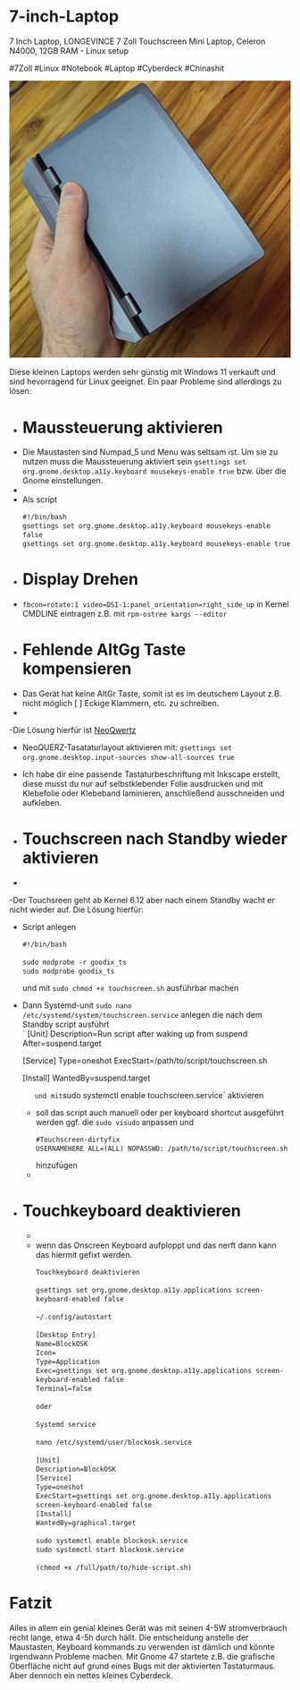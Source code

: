 # 7-inch-Laptop
7 Inch Laptop, LONGEVINCE 7 Zoll Touchscreen Mini Laptop, Celeron N4000, 12GB RAM - Linux setup

#7Zoll #Linux #Notebook #Laptop #Cyberdeck #Chinashit

![](7InchCyberdeck.jpg)

Diese kleinen Laptops werden sehr günstig mit Windows 11 verkauft und sind hevorragend für Linux geeignet. 
Ein paar Probleme sind allerdings zu lösen: 


- # Maussteuerung aktivieren
- Die Maustasten sind Numpad_5 und Menu was seltsam ist. Um sie zu nutzen muss die Maussteuerung aktiviert sein `gsettings set org.gnome.desktop.a11y.keyboard mousekeys-enable true` bzw. über die Gnome einstellungen.
- 
- Als script
  ```
  #!/bin/bash
  gsettings set org.gnome.desktop.a11y.keyboard mousekeys-enable false
  gsettings set org.gnome.desktop.a11y.keyboard mousekeys-enable true
  ```
- # Display Drehen
- `fbcon=rotate:1 video=DSI-1:panel_orientation=right_side_up`
  in Kernel CMDLINE eintragen z.B. mit `rpm-ostree kargs --editor`  
- # Fehlende AltGg Taste kompensieren
- Das Gerät hat keine AltGr Taste, somit ist es im deutschem Layout z.B. nicht möglich [ ] Eckige Klammern, etc. zu schreiben. 
-
-Die Lösung hierfür ist [NeoQwertz](https://neo-layout.org/Layouts/neoqwertz/)
- NeoQUERZ-Tasataturlayout aktivieren mit: `gsettings set org.gnome.desktop.input-sources show-all-sources true`
- Ich habe dir eine passende Tastaturbeschriftung mit Inkscape erstellt, diese musst du nur auf selbstklebender Folie ausdrucken und mit Klebefolie oder Klebeband laminieren, anschließend ausschneiden und aufkleben.
  
- # Touchscreen nach Standby wieder aktivieren
-
-Der Touchsreen geht ab Kernel 6.12 aber nach einem Standby wacht er nicht wieder auf. 
Die Lösung hierfür:
- Script anlegen
  ```
  #!/bin/bash
  
  sudo modprobe -r goodix_ts
  sudo modprobe goodix_ts
  
  ```
  und mit `sudo chmod +x touchscreen.sh` ausführbar  machen  
- Dann Systemd-unit `sudo nano /etc/systemd/system/touchscreen.service`
   anlegen die nach dem Standby script ausführt  
  `
  [Unit]
  Description=Run script after waking up from suspend
  After=suspend.target
  
  [Service]
  Type=oneshot
  ExecStart=/path/to/script/touchscreen.sh
  
  [Install]
  WantedBy=suspend.target
  
  
  
  
  `   
  und mit `sudo systemctl enable touchscreen.service` aktivieren  
	- soll das script auch manuell oder per keyboard shortcut ausgeführt werden ggf. die `sudo visudo` anpassen und 
	  ```
	  #Touchscreen-dirtyfix
	  USERNAMEHERE ALL=(ALL) NOPASSWD: /path/to/script/touchscreen.sh
	  
	  ```
	  hinzufügen  
	-
- # Touchkeyboard deaktivieren
	-
	- wenn das Onscreen Keyboard aufploppt und das nerft dann kann das hiermit gefixt werden. 
	  ```
	  Touchkeyboard deaktivieren
	  
	  gsettings set org.gnome.desktop.a11y.applications screen-keyboard-enabled false
	  
	  ~/.config/autostart
	  
	  [Desktop Entry]
	  Name=BlockOSK
	  Icon=
	  Type=Application
	  Exec=gsettings set org.gnome.desktop.a11y.applications screen-keyboard-enabled false
	  Terminal=false
	  
	  oder 
	  
	  Systemd service
	  
	  nano /etc/systemd/user/blockosk.service
	  
	  [Unit]
	  Description=BlockOSK
	  [Service]
	  Type=oneshot
	  ExecStart=gsettings set org.gnome.desktop.a11y.applications screen-keyboard-enabled false
	  [Install]
	  WantedBy=graphical.target
	  
	  sudo systemctl enable blockosk.service
	  sudo systemctl start blockosk.service
	  
	  (chmod +x /full/path/to/hide-script.sh)
	  
	  ```
# Fatzit
Alles in allem ein genial kleines Gerät was mit seinen 4-5W stromverbrauch recht lange, etwa 4-5h durch hällt. Die entscheidung anstelle der Maustasten, Keyboard kommands zu verwenden ist dämlich und könnte irgendwann Probleme machen. Mit Gnome 47 startete z.B. die grafische Oberfläche nicht auf grund eines Bugs mit der aktivierten Tastaturmaus. 
Aber dennoch ein nettes kleines Cyberdeck. 
